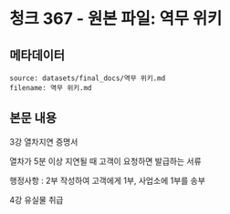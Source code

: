 # 청크 367 - 원본 파일: 역무 위키

## 메타데이터

```
source: datasets/final_docs/역무 위키.md
filename: 역무 위키.md
```

## 본문 내용

3강 열차지연 증명서

열차가 5분 이상 지연될 때 고객이 요청하면 발급하는 서류

행정사항 : 2부 작성하여 고객에게 1부, 사업소에 1부를 송부

4강 유실물 취급